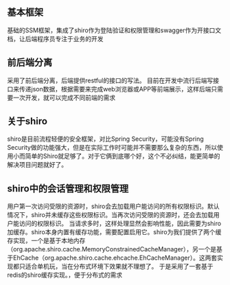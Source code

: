 
## 基本框架 ##
基础的SSM框架，集成了shiro作为登陆验证和权限管理和swagger作为开接口文档，让后端程序员专注于业务的开发

## 前后端分离 ##
采用了前后端分离，后端提供restful的接口的写法。
目前在开发中流行后端写接口来传递json数据，根据需要来完成web浏览器或APP等前端展示，这样后端只需要一次开发，就可以完成不同前端的需求

## 关于shiro ##
shiro是目前流程轻便的安全框架，对比Spring Security，可能没有Spring Security做的功能强大，但是在实际工作时可能并不需要那么复杂的东西，所以使用小而简单的Shiro就足够了。对于它俩到底哪个好，这个不必纠结，能更简单的解决项目问题就好了。

## shiro中的会话管理和权限管理 ##
用户第一次访问受限的资源时，shiro会去加载用户能访问的所有权限标识。默认情况下，shiro并未缓存这些权限标识。当再次访问受限的资源时，还会去加载用户能访问的权限标识。 
当请求多时，这样处理显然会影响性能，因此需要为shiro加缓存。shiro本身内置有缓存功能，需要配置启用它。shiro为我们提供了两个缓存实现，一个是基于本地内存（org.apache.shiro.cache.MemoryConstrainedCacheManager），另一个是基于EhCache（org.apache.shiro.cache.ehcache.EhCacheManager）。这两套实现都只适合单机玩，当在分布式环境下效果就不理想了。
于是采用了一套基于redis的shiro缓存实现。，便于分布式的需求
